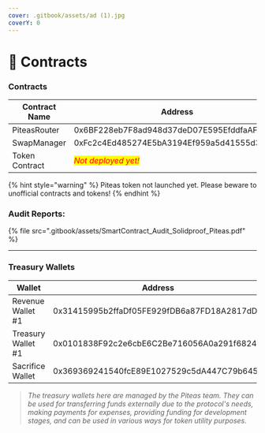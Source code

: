 ```yaml
---
cover: .gitbook/assets/ad (1).jpg
coverY: 0
---
```


# 📄 Contracts

### Contracts

<table><thead><tr><th width="291">Contract Name</th><th>Address</th></tr></thead><tbody><tr><td>PiteasRouter</td><td>0x6BF228eb7F8ad948d37deD07E595EfddfaAF88A6</td></tr><tr><td>SwapManager</td><td>0xFc2c4Ed485274E5bA3194Ef959a5d41555d3672c</td></tr><tr><td>Token Contract</td><td><em><mark style="color:red;">Not deployed yet!</mark></em></td></tr></tbody></table>

{% hint style="warning" %}
Piteas token not launched yet. Please beware to unofficial contracts and tokens!
{% endhint %}

### Audit Reports:

{% file src=".gitbook/assets/SmartContract_Audit_Solidproof_Piteas.pdf" %}

***

### Treasury Wallets

<table><thead><tr><th width="291">Wallet</th><th>Address</th></tr></thead><tbody><tr><td>Revenue Wallet #1</td><td>0x31415995b2ffaDf05FE929fDB6a87FD18A2817dD</td></tr><tr><td>Treasury Wallet #1</td><td>0x0101838F92c2e6cbE6C2Be716056A0a291f6824a</td></tr><tr><td>Sacrifice Wallet</td><td>0x369369241540fcE89E1027529c5dA447C79b6450</td></tr></tbody></table>

> _The treasury wallets here are managed by the Piteas team. They can be used for transferring funds externally due to the protocol's needs, making payments for expenses, providing funding for development stages, and can be used in various ways for token utility purposes._
